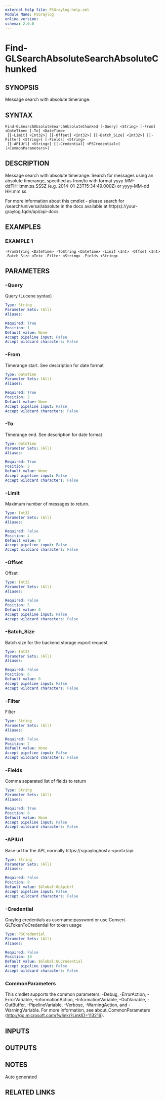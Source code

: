 ```yaml
---
external help file: PSGraylog-help.xml
Module Name: PSGraylog
online version:
schema: 2.0.0
---
```


# Find-GLSearchAbsoluteSearchAbsoluteChunked

## SYNOPSIS
Message search with absolute timerange.

## SYNTAX

```
Find-GLSearchAbsoluteSearchAbsoluteChunked [-Query] <String> [-From] <DateTime> [-To] <DateTime>
 [[-Limit] <Int32>] [[-Offset] <Int32>] [[-Batch_Size] <Int32>] [[-Filter] <String>] [-Fields] <String>
 [[-APIUrl] <String>] [[-Credential] <PSCredential>] [<CommonParameters>]
```

## DESCRIPTION
Message search with absolute timerange.
Search for messages using an absolute timerange, specified as from/to with format yyyy-MM-ddTHH:mm:ss.SSSZ (e.g.
2014-01-23T15:34:49.000Z) or yyyy-MM-dd HH:mm:ss.

For more information about this cmdlet - please search for /search/universal/absolute in the docs available at http(s)://your-graylog.fqdn/api/api-docs

## EXAMPLES

### EXAMPLE 1
```
-FromString <DateTime> -ToString <DateTime> -Limit <Int> -Offset <Int> -Batch_Size <Int> -Filter <String> -Fields <String>
```

## PARAMETERS

### -Query
Query (Lucene syntax)

```yaml
Type: String
Parameter Sets: (All)
Aliases:

Required: True
Position: 1
Default value: None
Accept pipeline input: False
Accept wildcard characters: False
```

### -From
Timerange start.
See description for date format

```yaml
Type: DateTime
Parameter Sets: (All)
Aliases:

Required: True
Position: 2
Default value: None
Accept pipeline input: False
Accept wildcard characters: False
```

### -To
Timerange end.
See description for date format

```yaml
Type: DateTime
Parameter Sets: (All)
Aliases:

Required: True
Position: 3
Default value: None
Accept pipeline input: False
Accept wildcard characters: False
```

### -Limit
Maximum number of messages to return.

```yaml
Type: Int32
Parameter Sets: (All)
Aliases:

Required: False
Position: 4
Default value: 0
Accept pipeline input: False
Accept wildcard characters: False
```

### -Offset
Offset

```yaml
Type: Int32
Parameter Sets: (All)
Aliases:

Required: False
Position: 5
Default value: 0
Accept pipeline input: False
Accept wildcard characters: False
```

### -Batch_Size
Batch size for the backend storage export request.

```yaml
Type: Int32
Parameter Sets: (All)
Aliases:

Required: False
Position: 6
Default value: 0
Accept pipeline input: False
Accept wildcard characters: False
```

### -Filter
Filter

```yaml
Type: String
Parameter Sets: (All)
Aliases:

Required: False
Position: 7
Default value: None
Accept pipeline input: False
Accept wildcard characters: False
```

### -Fields
Comma separated list of fields to return

```yaml
Type: String
Parameter Sets: (All)
Aliases:

Required: True
Position: 8
Default value: None
Accept pipeline input: False
Accept wildcard characters: False
```

### -APIUrl
Base url for the API, normally https://\<grayloghost\>:\<port\>/api

```yaml
Type: String
Parameter Sets: (All)
Aliases:

Required: False
Position: 9
Default value: $Global:GLApiUrl
Accept pipeline input: False
Accept wildcard characters: False
```

### -Credential
Graylog credentials as username:password or use Convert-GLTokenToCredential for token usage

```yaml
Type: PSCredential
Parameter Sets: (All)
Aliases:

Required: False
Position: 10
Default value: $Global:GLCredential
Accept pipeline input: False
Accept wildcard characters: False
```

### CommonParameters
This cmdlet supports the common parameters: -Debug, -ErrorAction, -ErrorVariable, -InformationAction, -InformationVariable, -OutVariable, -OutBuffer, -PipelineVariable, -Verbose, -WarningAction, and -WarningVariable. For more information, see about_CommonParameters (http://go.microsoft.com/fwlink/?LinkID=113216).

## INPUTS

## OUTPUTS

## NOTES
Auto generated

## RELATED LINKS
